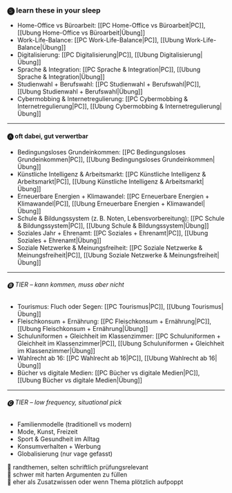 ### 🅢 learn these in your sleep
- Home-Office vs Büroarbeit: [[PC Home-Office vs Büroarbeit|PC]], [[Ubung Home-Office vs Büroarbeit|Übung]]
- Work-Life-Balance: [[PC Work-Life-Balance|PC]], [[Ubung Work-Life-Balance|Übung]]
- Digitalisierung: [[PC Digitalisierung|PC]], [[Ubung Digitalisierung|Übung]]
- Sprache & Integration: [[PC Sprache & Integration|PC]], [[Ubung Sprache & Integration|Übung]]
- Studienwahl + Berufswahl: [[PC Studienwahl + Berufswahl|PC]], [[Ubung Studienwahl + Berufswahl|Übung]]
- Cybermobbing & Internetregulierung: [[PC Cybermobbing & Internetregulierung|PC]], [[Ubung Cybermobbing & Internetregulierung|Übung]]

---
#### 🅐 oft dabei, gut verwertbar
- Bedingungsloses Grundeinkommen: [[PC Bedingungsloses Grundeinkommen|PC]], [[Ubung Bedingungsloses Grundeinkommen|Übung]]
- Künstliche Intelligenz & Arbeitsmarkt: [[PC Künstliche Intelligenz & Arbeitsmarkt|PC]], [[Ubung Künstliche Intelligenz & Arbeitsmarkt|Übung]]
- Erneuerbare Energien + Klimawandel: [[PC Erneuerbare Energien + Klimawandel|PC]], [[Ubung Erneuerbare Energien + Klimawandel|Übung]]
- Schule & Bildungssystem (z. B. Noten, Lebensvorbereitung): [[PC Schule & Bildungssystem|PC]], [[Ubung Schule & Bildungssystem|Übung]]
- Soziales Jahr + Ehrenamt: [[PC Soziales + Ehrenamt|PC]], [[Ubung Soziales + Ehrenamt|Übung]]
- Soziale Netzwerke & Meinungsfreiheit: [[PC Soziale Netzwerke & Meinungsfreiheit|PC]], [[Ubung Soziale Netzwerke & Meinungsfreiheit|Übung]]

---
###### 🅑 TIER – kann kommen, muss aber nicht
- Tourismus: Fluch oder Segen: [[PC Tourismus|PC]], [[Ubung Tourismus|Übung]]
- Fleischkonsum + Ernährung: [[PC Fleischkonsum + Ernährung|PC]], [[Ubung Fleischkonsum + Ernährung|Übung]]
- Schuluniformen + Gleichheit im Klassenzimmer: [[PC Schuluniformen + Gleichheit im Klassenzimmer|PC]], [[Ubung Schuluniformen + Gleichheit im Klassenzimmer|Übung]]
- Wahlrecht ab 16: [[PC Wahlrecht ab 16|PC]], [[Ubung Wahlrecht ab 16|Übung]]
- Bücher vs digitale Medien: [[PC Bücher vs digitale Medien|PC]], [[Ubung Bücher vs digitale Medien|Übung]]

---
###### 🅒 TIER – low frequency, situational pick
- Familienmodelle (traditionell vs modern)  
- Mode, Kunst, Freizeit  
- Sport & Gesundheit im Alltag  
- Konsumverhalten + Werbung  
- Globalisierung (nur vage gefasst)

🔻 randthemen, selten schriftlich prüfungsrelevant  
🔻 schwer mit harten Argumenten zu füllen  
🔻 eher als Zusatzwissen oder wenn Thema plötzlich aufpoppt